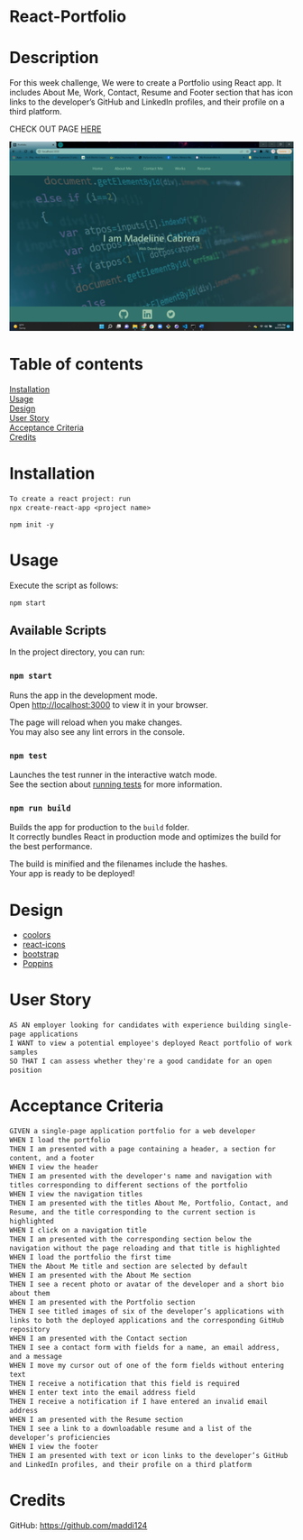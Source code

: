 # React-Portfolio

# Description
For this week challenge, We were to create a Portfolio using React app. It includes About Me, Work, Contact, Resume and Footer section that has icon links to the developer’s GitHub and LinkedIn profiles, and their profile on a third platform. <br>

CHECK OUT PAGE [HERE](https://maddi124.github.io/React-Portfolio/)

![Homepage](./src/assets/cover/images/homepage.png)

# Table of contents
[Installation](#Installation)<br>
[Usage](#Usage)<br>
[Design](#Design)<br>
[User Story](#User-Story)<br>
[Acceptance Criteria](#Acceptance-Criteria)<br>
[Credits](#Credits)<br>

# Installation
```
To create a react project: run
npx create-react-app <project name>
```
```
npm init -y
```

# Usage
Execute the script as follows:
```
npm start 
```

## Available Scripts

In the project directory, you can run:

### `npm start`

Runs the app in the development mode.\
Open [http://localhost:3000](http://localhost:3000) to view it in your browser.

The page will reload when you make changes.\
You may also see any lint errors in the console.

### `npm test`

Launches the test runner in the interactive watch mode.\
See the section about [running tests](https://facebook.github.io/create-react-app/docs/running-tests) for more information.

### `npm run build`

Builds the app for production to the `build` folder.\
It correctly bundles React in production mode and optimizes the build for the best performance.

The build is minified and the filenames include the hashes.\
Your app is ready to be deployed!

# Design
* [coolors](https://coolors.co/104f55-32746d-9ec5ab-01200f-011502)
* [react-icons](https://react-icons.github.io/react-icons)
* [bootstrap](https://getbootstrap.com/docs/5.1/forms/overview/)
* [Poppins](https://fonts.google.com/specimen/Poppins#standard-styles)
# User Story
```
AS AN employer looking for candidates with experience building single-page applications
I WANT to view a potential employee's deployed React portfolio of work samples
SO THAT I can assess whether they're a good candidate for an open position
```

# Acceptance Criteria
```
GIVEN a single-page application portfolio for a web developer
WHEN I load the portfolio
THEN I am presented with a page containing a header, a section for content, and a footer
WHEN I view the header
THEN I am presented with the developer's name and navigation with titles corresponding to different sections of the portfolio
WHEN I view the navigation titles
THEN I am presented with the titles About Me, Portfolio, Contact, and Resume, and the title corresponding to the current section is highlighted
WHEN I click on a navigation title
THEN I am presented with the corresponding section below the navigation without the page reloading and that title is highlighted
WHEN I load the portfolio the first time
THEN the About Me title and section are selected by default
WHEN I am presented with the About Me section
THEN I see a recent photo or avatar of the developer and a short bio about them
WHEN I am presented with the Portfolio section
THEN I see titled images of six of the developer’s applications with links to both the deployed applications and the corresponding GitHub repository
WHEN I am presented with the Contact section
THEN I see a contact form with fields for a name, an email address, and a message
WHEN I move my cursor out of one of the form fields without entering text
THEN I receive a notification that this field is required
WHEN I enter text into the email address field
THEN I receive a notification if I have entered an invalid email address
WHEN I am presented with the Resume section
THEN I see a link to a downloadable resume and a list of the developer’s proficiencies
WHEN I view the footer
THEN I am presented with text or icon links to the developer’s GitHub and LinkedIn profiles, and their profile on a third platform
```
# Credits

GitHub: https://github.com/maddi124<br>